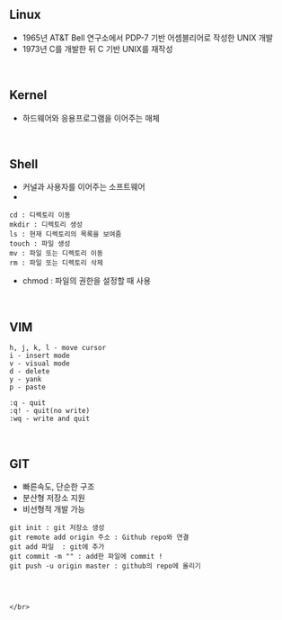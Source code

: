## Linux
 - 1965년 AT&T Bell 연구소에서 PDP-7 기반 어셈블리어로 작성한 UNIX 개발
 - 1973년 C를 개발한 뒤 C 기반 UNIX를 재작성

</br>

## Kernel
 - 하드웨어와 응용프로그램을 이어주는 매체

</br>

## Shell
 - 커널과 사용자를 이어주는 소프트웨어
 - 
```
cd : 디렉토리 이동
mkdir : 디렉토리 생성
ls : 현재 디렉토리의 목록을 보여줌
touch : 파일 생성
mv : 파일 또는 디렉토리 이동
rm : 파일 또는 디렉토리 삭제
```
 - chmod : 파일의 권한을 설정할 때 사용

</br>

## VIM
```
h, j, k, l - move cursor
i - insert mode
v - visual mode
d - delete
y - yank
p - paste

:q - quit
:q! - quit(no write)
:wq - write and quit
```

</br>

## GIT
 - 빠른속도, 단순한 구조
 - 분산형 저장소 지원
 - 비선형적 개발 가능

```
git init : git 저장소 생성
git remote add origin 주소 : Github repo와 연결
git add 파일  : git에 추가
git commit -m "" : add한 파일에 commit !
git push -u origin master : github의 repo에 올리기
```

</br>


```

</br>

